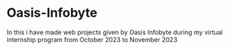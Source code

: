 # Oasis-Infobyte
In this i have made web projects given by Oasis Infobyte during my virtual internship program from October 2023 to November 2023
